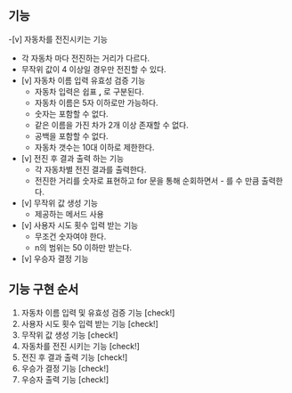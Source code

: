 ## 기능
-[v] 자동차를 전진시키는 기능
  - 각 자동차 마다 전진하는 거리가 다르다.
  - 무작위 값이 4 이상일 경우만 전진할 수 있다.
- [v] 자동차 이름 입력 유효성 검증 기능
  - 자동차 입력은 쉽표 **,** 로 구분된다.
  - 자동차 이름은 5자 이하로만 가능하다.
  - 숫자는 포함할 수 없다.
  - 같은 이름을 가진 차가 2개 이상 존재할 수 없다.
  - 공백을 포함할 수 없다.
  - 자동차 갯수는 10대 이하로 제한한다.
- [v] 전진 후 결과 출력 하는 기능
  - 각 자동차별 전진 결과를 출력한다.
  - 전진한 거리를 숫자로 표현하고 for 문을 통해 순회하면서 - 를 수 만큼 출력한다.
- [v] 무작위 값 생성 기능
  - 제공하는 메서드 사용
- [v] 사용자 시도 횟수 입력 받는 기능
  - 무조건 숫자여야 한다.
  - n의 범위는 50 이하만 받는다.
- [v] 우승자 결정 기능

## 기능 구현 순서
1. 자동차 이름 입력 및 유효성 검증 기능 [check!]
2. 사용자 시도 횟수 입력 받는 기능 [check!]
3. 무작위 값 생성 기능 [check!]
4. 자동차를 전진 시키는 기능 [check!]
5. 전진 후 결과 출력 기능 [check!]
6. 우승가 결정 기능 [check!]
7. 우승자 출력 기능 [check!]